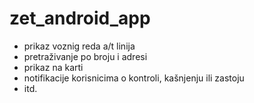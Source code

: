 # zet_android_app
- prikaz voznig reda a/t linija
- pretraživanje po broju i adresi
- prikaz na karti
- notifikacije korisnicima o kontroli, kašnjenju ili zastoju
- itd.
